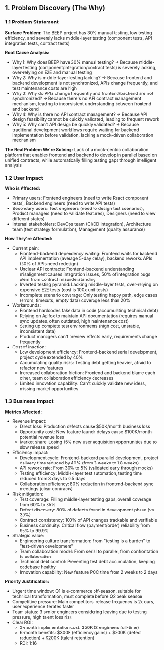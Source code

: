 ## 1. Problem Discovery (The Why)
### 1.1 Problem Statement
**Surface Problem:** The BEEP project has 30% manual testing, low testing efficiency, and severely lacks middle-layer testing (component tests, API integration tests, contract tests)

**Root Cause Analysis:** 
- Why 1: Why does BEEP have 30% manual testing? → Because middle-layer testing (component/integration/contract tests) is severely lacking, over-relying on E2E and manual testing
- Why 2: Why is middle-layer testing lacking? → Because frontend and backend development is not synchronized, APIs change frequently, and test maintenance costs are high
- Why 3: Why do APIs change frequently and frontend/backend are not synchronized? → Because there's no API contract management mechanism, leading to inconsistent understanding between frontend and backend
- Why 4: Why is there no API contract management? → Because API design feasibility cannot be quickly validated, leading to frequent rework
- Why 5: Why can't API design be quickly validated? → Because traditional development workflows require waiting for backend implementation before validation, lacking a mock-driven collaboration mechanism

**The Real Problem We're Solving:** Lack of a mock-centric collaboration platform that enables frontend and backend to develop in parallel based on unified contracts, while automatically filling testing gaps through intelligent analysis

### 1.2 User Impact
**Who is Affected:**
- Primary users: Frontend engineers (need to write React component tests), Backend engineers (need to write API tests)
- Secondary users: Test engineers (need to design test scenarios), Product managers (need to validate features), Designers (need to view different states)
- Internal stakeholders: DevOps team (CI/CD integration), Architecture team (test strategy formulation), Management (quality assurance)

**How They're Affected:**
- Current pain: 
  - Frontend-backend dependency waiting: Frontend waits for backend API implementation (average 5-day delay), backend reworks APIs (30% of APIs need redesign)
  - Unclear API contracts: Frontend-backend understanding misalignment causes integration issues, 50% of integration bugs stem from contract misunderstanding
  - Inverted testing pyramid: Lacking middle-layer tests, over-relying on expensive E2E tests (cost is 100x unit tests)
  - Incomplete scenario coverage: Only testing happy path, edge cases (errors, timeouts, empty data) coverage less than 20%
- Workarounds: 
  - Frontend hardcodes fake data in code (accumulating technical debt)
  - Relying on Apifox to maintain API documentation (requires manual sync updates, often outdated, high maintenance cost)
  - Setting up complete test environments (high cost, unstable, inconsistent data)
  - Product managers can't preview effects early, requirements change frequently
- Cost of inaction: 
  - Low development efficiency: Frontend-backend serial development, project cycle extended by 40%
  - Accumulating quality risks: Testing debt getting heavier, afraid to refactor new features
  - Increased collaboration friction: Frontend and backend blame each other, team collaboration efficiency decreases
  - Limited innovation capability: Can't quickly validate new ideas, missing market opportunities

### 1.3 Business Impact
**Metrics Affected:**
- Revenue impact: 
  - Direct loss: Production defects cause $50K/month business loss
  - Opportunity cost: New feature launch delays cause $100K/month potential revenue loss
  - Market share: Losing 15% new user acquisition opportunities due to slow release speed
- Efficiency impact: 
  - Development cycle: Frontend-backend parallel development, project delivery time reduced by 40% (from 3 weeks to 1.8 weeks)
  - API rework rate: From 30% to 5% (validated early through mocks)
  - Testing efficiency: Middle-layer test automation, testing time reduced from 3 days to 0.5 days
  - Collaboration efficiency: 80% reduction in frontend-backend sync meetings (clear contracts)
- Risk mitigation: 
  - Test coverage: Filling middle-layer testing gaps, overall coverage from 60% to 85%
  - Defect discovery: 80% of defects found in development phase (vs 30%)
  - Contract consistency: 100% of API changes trackable and verifiable
  - Business continuity: Critical flow (payment/order) reliability from 95% to 99.9%
- Strategic value: 
  - Engineering culture transformation: From "testing is a burden" to "test-driven development"
  - Team collaboration model: From serial to parallel, from confrontation to collaboration
  - Technical debt control: Preventing test debt accumulation, keeping codebase healthy
  - Innovation capability: New feature POC time from 2 weeks to 2 days

**Priority Justification:** 
- Urgent time window: Q1 is e-commerce off-season, suitable for technical transformation, must complete before Q2 peak season
- Competitive pressure: Main competitors' release frequency is 2x ours, user experience iterates faster
- Team status: 3 senior engineers considering leaving due to testing pressure, high talent loss risk
- Clear ROI:
  - 3-month implementation cost: $50K (2 engineers full-time)
  - 6-month benefits: $300K (efficiency gains) + $300K (defect reduction) + $200K (talent retention)
  - ROI: 1:16